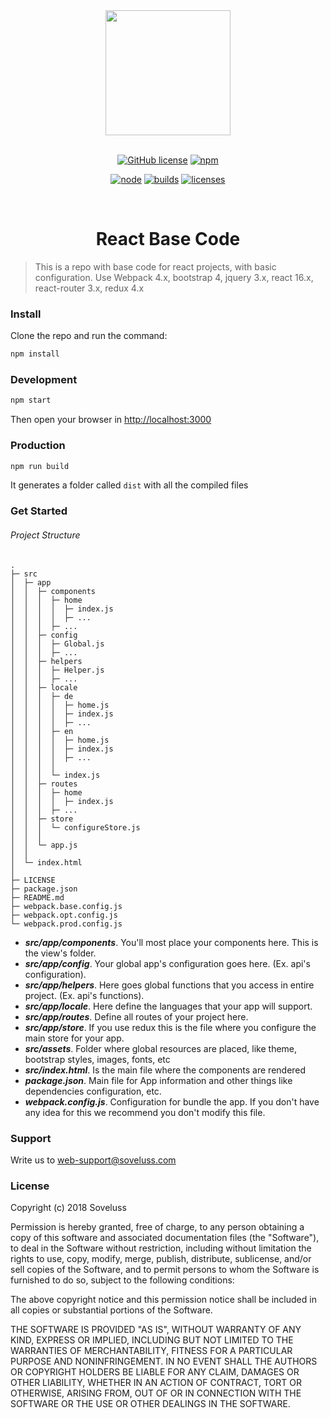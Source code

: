 <div align="center">
  <a href="https://reactjs.org/">
    <img width="200" height="200" src="https://sandstorm.de/_Resources/Persistent/3285416e8503b2c8354c321bcd690cf550b8b2d3/React-Logo.svg">
  </a>
  <br>
  <br>


[![GitHub license](https://img.shields.io/badge/license-MIT-blue.svg)](https://github.com/facebook/react/blob/master/LICENSE)
[![npm][npm]][npm-url]

[![node][node]][node-url]
[![builds][builds]][builds-url]
[![licenses][licenses]][licenses-url]

  <br>

  <h1>React Base Code</h1>
</div>

> This is a repo with base code for react projects, with basic configuration. Use Webpack 4.x, bootstrap 4, jquery 3.x, react 16.x, react-router 3.x, redux 4.x

### Install

Clone the repo and run the command:

```bash
npm install
```

### Development

```bash
npm start
```
Then open your browser in [http://localhost:3000](http://localhost:3000/)

### Production

```bash
npm run build
```
It generates a folder called `dist` with all the compiled files

### Get Started

###### Project Structure

```
.
├─ src
│  ├─ app
│  │  ├─ components
│  │  │  ├─ home
│  │  │  │  ├─ index.js
│  │  │  │  ├─ ...
│  │  │  ├─ ...
│  │  ├─ config
│  │  │  ├─ Global.js
│  │  │  ├─ ...
│  │  ├─ helpers
│  │  │  ├─ Helper.js
│  │  │  ├─ ...
│  │  ├─ locale
│  │  │  ├─ de
│  │  │  │  ├─ home.js
│  │  │  │  ├─ index.js
│  │  │  │  ├─ ...
│  │  │  ├─ en
│  │  │  │  ├─ home.js
│  │  │  │  ├─ index.js
│  │  │  │  ├─ ...
│  │  │  │  
│  │  │  └─ index.js
│  │  ├─ routes
│  │  │  ├─ home
│  │  │  │  ├─ index.js
│  │  │  ├─ ...
│  │  ├─ store
│  │  │  └─ configureStore.js
│  │  │
│  │  └─ app.js
│  │
│  └─ index.html
│   
├─ LICENSE
├─ package.json
├─ README.md
├─ webpack.base.config.js
├─ webpack.opt.config.js
└─ webpack.prod.config.js
```
* ***src/app/components***. You'll most place your components here. This is the view's folder.
* ***src/app/config***. Your global app's configuration goes here. (Ex. api's configuration).
* ***src/app/helpers***. Here goes global functions that you access in entire project. (Ex. api's functions).
* ***src/app/locale***. Here define the languages that your app will support.
* ***src/app/routes***. Define all routes of your project here.
* ***src/app/store***. If you use redux this is the file where you configure the main store for your app.
* ***src/assets***. Folder where global resources are placed, like theme, bootstrap styles, images, fonts, etc
* ***src/index.html***. Is the main file where the components are rendered
* ***package.json***. Main file for App information and other things like dependencies configuration, etc.
* ***webpack.config.js***. Configuration for bundle the app. If you don't have any idea for this we recommend you don't modify this file.

### Support

Write us to [web-support@soveluss.com](mailto:web-support@soveluss.com)

### License

Copyright (c) 2018 Soveluss

Permission is hereby granted, free of charge, to any person obtaining a copy of this software and associated documentation files (the "Software"), to deal in the Software without restriction, including without limitation the rights to use, copy, modify, merge, publish, distribute, sublicense, and/or sell copies of the Software, and to permit persons to whom the Software is furnished to do so, subject to the following conditions:

The above copyright notice and this permission notice shall be included in all copies or substantial portions of the Software.

THE SOFTWARE IS PROVIDED "AS IS", WITHOUT WARRANTY OF ANY KIND, EXPRESS OR IMPLIED, INCLUDING BUT NOT LIMITED TO THE WARRANTIES OF MERCHANTABILITY, FITNESS FOR A PARTICULAR PURPOSE AND NONINFRINGEMENT. IN NO EVENT SHALL THE AUTHORS OR COPYRIGHT HOLDERS BE LIABLE FOR ANY CLAIM, DAMAGES OR OTHER LIABILITY, WHETHER IN AN ACTION OF CONTRACT, TORT OR OTHERWISE, ARISING FROM, OUT OF OR IN CONNECTION WITH THE SOFTWARE OR THE USE OR OTHER DEALINGS IN THE SOFTWARE.

[npm]: https://img.shields.io/npm/v/webpack.svg
[npm-url]: https://npmjs.com/package/webpack

[node]: https://img.shields.io/node/v/webpack.svg
[node-url]: https://nodejs.org

[builds-url]: https://ci.appveyor.com/project/sokra/webpack/branch/master
[builds]: https://ci.appveyor.com/api/projects/status/github/webpack/webpack?svg=true

[licenses-url]: https://app.fossa.io/projects/git%2Bhttps%3A%2F%2Fgithub.com%2Fwebpack%2Fwebpack?ref=badge_shield
[licenses]: https://app.fossa.io/api/projects/git%2Bhttps%3A%2F%2Fgithub.com%2Fwebpack%2Fwebpack.svg?type=shield
